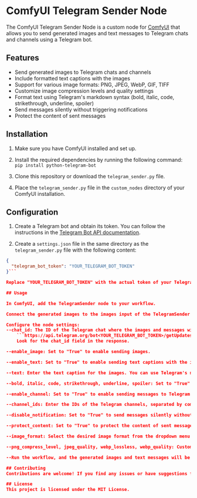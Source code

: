 # ComfyUI Telegram Sender Node

The ComfyUI Telegram Sender Node is a custom node for [ComfyUI](https://github.com/comfyanonymous/ComfyUI) that allows you to send generated images and text messages to Telegram chats and channels using a Telegram bot.

## Features

- Send generated images to Telegram chats and channels
- Include formatted text captions with the images
- Support for various image formats: PNG, JPEG, WebP, GIF, TIFF
- Customize image compression levels and quality settings
- Format text using Telegram's markdown syntax (bold, italic, code, strikethrough, underline, spoiler)
- Send messages silently without triggering notifications
- Protect the content of sent messages

## Installation

1. Make sure you have ComfyUI installed and set up.

2. Install the required dependencies by running the following command:
```pip install python-telegram-bot```

3. Clone this repository or download the `telegram_sender.py` file.

4. Place the `telegram_sender.py` file in the `custom_nodes` directory of your ComfyUI installation.

## Configuration

1. Create a Telegram bot and obtain its token. You can follow the instructions in the [Telegram Bot API documentation](https://core.telegram.org/bots#creating-a-new-bot).

2. Create a `settings.json` file in the same directory as the `telegram_sender.py` file with the following content:
```json
{
  "telegram_bot_token": "YOUR_TELEGRAM_BOT_TOKEN"
}```

Replace "YOUR_TELEGRAM_BOT_TOKEN" with the actual token of your Telegram bot.

## Usage

In ComfyUI, add the TelegramSender node to your workflow.

Connect the generated images to the images input of the TelegramSender node.

Configure the node settings:
--chat_id: The ID of the Telegram chat where the images and messages will be sent. You can obtain the chat ID by sending a message to your bot and then making a request to the following URL:
    ```https://api.telegram.org/bot<YOUR_TELEGRAM_BOT_TOKEN>/getUpdates```
    Look for the chat_id field in the response.

--enable_image: Set to "True" to enable sending images.

--enable_text: Set to "True" to enable sending text captions with the images.

--text: Enter the text caption for the images. You can use Telegram's markdown syntax for formatting.

--bold, italic, code, strikethrough, underline, spoiler: Set to "True" to apply the respective formatting to the text.

--enable_channel: Set to "True" to enable sending messages to Telegram channels.

--channel_ids: Enter the IDs of the Telegram channels, separated by commas, where the messages will be sent.

--disable_notification: Set to "True" to send messages silently without triggering notifications.

--protect_content: Set to "True" to protect the content of sent messages.

--image_format: Select the desired image format from the dropdown menu (PNG, JPEG, WebP, GIF, TIFF).

--png_compress_level, jpeg_quality, webp_lossless, webp_quality: Customize the compression levels and quality settings for the respective image formats.

--Run the workflow, and the generated images and text messages will be sent to the specified Telegram chats and channels.

## Contributing
Contributions are welcome! If you find any issues or have suggestions for improvements, please open an issue or submit a pull request.

## License
This project is licensed under the MIT License.